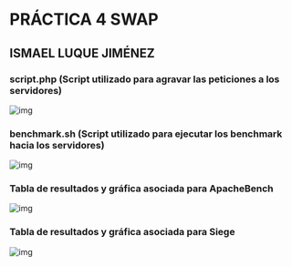# PRÁCTICA 4 SWAP
## ISMAEL LUQUE JIMÉNEZ

### **script.php (Script utilizado para agravar las peticiones a los servidores)**

![img](https://github.com/isma94/SWAP2015/blob/master/Practica4/capturas/script1.png)

### **benchmark.sh (Script utilizado para ejecutar los benchmark hacia los servidores)**

![img](https://github.com/isma94/SWAP2015/blob/master/Practica4/capturas/script2.png)

### **Tabla de resultados y gráfica asociada para ApacheBench**

![img](https://github.com/isma94/SWAP2015/blob/master/Practica4/capturas/ab.png)

### **Tabla de resultados y gráfica asociada para Siege**

![img](https://github.com/isma94/SWAP2015/blob/master/Practica4/capturas/ab.png)